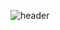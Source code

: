 
![header](https://capsule-render.vercel.app/api?type=Waving&color=#4D47C3&height=300&section=header&text=Juhyun&Lee&fontSize=90)
<!--
**jutrong/jutrong** is a ✨ _special_ ✨ repository because its `README.md` (this file) appears on your GitHub profile.

Here are some ideas to get you started:

- 🔭 I’m currently working on ...
- 🌱 I’m currently learning ...
- 👯 I’m looking to collaborate on ...
- 🤔 I’m looking for help with ...
- 💬 Ask me about ...
- 📫 How to reach me: ...
- 😄 Pronouns: ...
- ⚡ Fun fact: ...
-->
